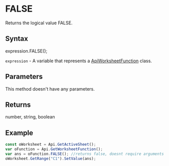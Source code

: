 # FALSE

Returns the logical value FALSE.

## Syntax

expression.FALSE();

`expression` - A variable that represents a [ApiWorksheetFunction](../ApiWorksheetFunction.md) class.

## Parameters

This method doesn't have any parameters.

## Returns

number, string, boolean

## Example



```javascript
const oWorksheet = Api.GetActiveSheet();
var oFunction = Api.GetWorksheetFunction();
var ans = oFunction.FALSE(); //returns false, doesnt require arguments
oWorksheet.GetRange("C1").SetValue(ans);

```
